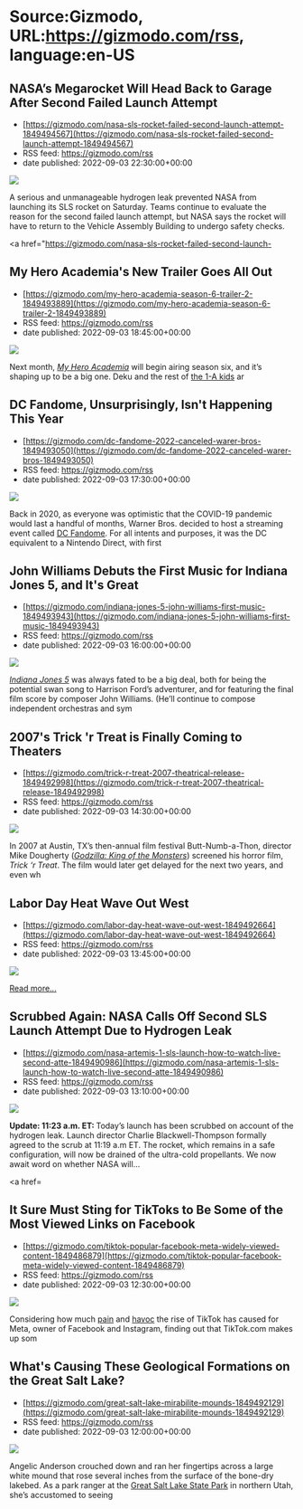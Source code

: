 # Source:Gizmodo, URL:https://gizmodo.com/rss, language:en-US

## NASA’s Megarocket Will Head Back to Garage After Second Failed Launch Attempt
 - [https://gizmodo.com/nasa-sls-rocket-failed-second-launch-attempt-1849494567](https://gizmodo.com/nasa-sls-rocket-failed-second-launch-attempt-1849494567)
 - RSS feed: https://gizmodo.com/rss
 - date published: 2022-09-03 22:30:00+00:00

<img src="https://i.kinja-img.com/gawker-media/image/upload/s--HBryDVb5--/c_fit,fl_progressive,q_80,w_636/20ceb1af239eb3bb269c1f334761af6c.jpg" /><p>A serious and unmanageable hydrogen leak prevented NASA from launching its SLS rocket on Saturday. Teams continue to evaluate the reason for the second failed launch attempt, but NASA says the rocket will have to return to the Vehicle Assembly Building to undergo safety checks.</p><p><a href="https://gizmodo.com/nasa-sls-rocket-failed-second-launch-

## My Hero Academia's New Trailer Goes All Out
 - [https://gizmodo.com/my-hero-academia-season-6-trailer-2-1849493889](https://gizmodo.com/my-hero-academia-season-6-trailer-2-1849493889)
 - RSS feed: https://gizmodo.com/rss
 - date published: 2022-09-03 18:45:00+00:00

<img src="https://i.kinja-img.com/gawker-media/image/upload/s--tt5cm2Mk--/c_fit,fl_progressive,q_80,w_636/10e1b6c2c0023dd56a5284470be57c70.jpg" /><p>Next month, <a href="https://gizmodo.com/my-hero-academia-season-6-trailer-shonen-jump-superhero-1849082450"><em>My Hero Academia</em></a><em> </em>will begin airing season six, and it’s shaping up to be a big one. Deku and the rest of <a href="https://gizmodo.com/heroes-rising-is-so-incredibly-bonkers-it-might-just-b-1841892479">the 1-A kids</a> ar

## DC Fandome, Unsurprisingly, Isn't Happening This Year
 - [https://gizmodo.com/dc-fandome-2022-canceled-warer-bros-1849493050](https://gizmodo.com/dc-fandome-2022-canceled-warer-bros-1849493050)
 - RSS feed: https://gizmodo.com/rss
 - date published: 2022-09-03 17:30:00+00:00

<img src="https://i.kinja-img.com/gawker-media/image/upload/s--oFQucpUv--/c_fit,fl_progressive,q_80,w_636/8d4ea3d37a46fc18dda65d0373a51d47.png" /><p>Back in 2020, as everyone was optimistic that the COVID-19 pandemic would last a handful of months, Warner Bros. decided to host a streaming event called <a href="https://gizmodo.com/warner-bros-is-doing-its-own-virtual-con-this-august-1844050890">DC Fandome</a>. For all intents and purposes, it was the DC equivalent to a Nintendo Direct, with first

## John Williams Debuts the First Music for Indiana Jones 5, and It's Great
 - [https://gizmodo.com/indiana-jones-5-john-williams-first-music-1849493943](https://gizmodo.com/indiana-jones-5-john-williams-first-music-1849493943)
 - RSS feed: https://gizmodo.com/rss
 - date published: 2022-09-03 16:00:00+00:00

<img src="https://i.kinja-img.com/gawker-media/image/upload/s--g4OJtzSA--/c_fit,fl_progressive,q_80,w_636/314702c8781e2ee8302570e0320e4a2a.jpg" /><p><a href="https://gizmodo.com/indiana-jones-5-reveal-first-look-lucasfilm-1848981739"><em>Indiana Jones 5</em></a><em> </em>was always fated to be a big deal, both for being the potential swan song to Harrison Ford’s adventurer, and for featuring the final film score by composer John Williams. (He’ll continue to compose independent orchestras and sym

## 2007's Trick 'r Treat is Finally Coming to Theaters
 - [https://gizmodo.com/trick-r-treat-2007-theatrical-release-1849492998](https://gizmodo.com/trick-r-treat-2007-theatrical-release-1849492998)
 - RSS feed: https://gizmodo.com/rss
 - date published: 2022-09-03 14:30:00+00:00

<img src="https://i.kinja-img.com/gawker-media/image/upload/s--iDg41GNW--/c_fit,fl_progressive,q_80,w_636/58d222456f7483ded826d76b0f745396.jpg" /><p>In 2007 at Austin, TX’s then-annual film festival Butt-Numb-a-Thon, director Mike Dougherty (<a href="https://gizmodo.com/godzilla-king-of-the-monsters-is-big-dumb-and-beauti-1835067173"><em>Godzilla: King of the Monsters</em></a>) screened his horror film, <em>Trick ‘r Treat</em>. The film would later get delayed for the next two years, and even wh

## Labor Day Heat Wave Out West
 - [https://gizmodo.com/labor-day-heat-wave-out-west-1849492664](https://gizmodo.com/labor-day-heat-wave-out-west-1849492664)
 - RSS feed: https://gizmodo.com/rss
 - date published: 2022-09-03 13:45:00+00:00

<img src="https://i.kinja-img.com/gawker-media/image/upload/s--3bAEp_8i--/c_fit,fl_progressive,q_80,w_636/1e9d56fc29a091a4fb7c89cd0d724946.jpg" /><p><a href="https://gizmodo.com/labor-day-heat-wave-out-west-1849492664">Read more...</a></p>

## Scrubbed Again: NASA Calls Off Second SLS Launch Attempt Due to Hydrogen Leak
 - [https://gizmodo.com/nasa-artemis-1-sls-launch-how-to-watch-live-second-atte-1849490986](https://gizmodo.com/nasa-artemis-1-sls-launch-how-to-watch-live-second-atte-1849490986)
 - RSS feed: https://gizmodo.com/rss
 - date published: 2022-09-03 13:10:00+00:00

<img src="https://i.kinja-img.com/gawker-media/image/upload/s--5l_3s4LC--/c_fit,fl_progressive,q_80,w_636/d90bae9e19665ada20b1bc56674eee14.jpg" /><p><strong>Update: 11:23 a.m. ET: </strong>Today’s launch has been scrubbed on account of the hydrogen leak. Launch director Charlie Blackwell-Thompson formally agreed to the scrub at 11:19 a.m ET. The rocket, which remains in a safe configuration, will now be drained of the ultra-cold propellants. We now await word on whether NASA will…</p><p><a href=

## It Sure Must Sting for TikToks to Be Some of the Most Viewed Links on Facebook
 - [https://gizmodo.com/tiktok-popular-facebook-meta-widely-viewed-content-1849486879](https://gizmodo.com/tiktok-popular-facebook-meta-widely-viewed-content-1849486879)
 - RSS feed: https://gizmodo.com/rss
 - date published: 2022-09-03 12:30:00+00:00

<img src="https://i.kinja-img.com/gawker-media/image/upload/s--Jcjrtcok--/c_fit,fl_progressive,q_80,w_636/6a74a0eb34b9fb8eb984d1c32be3089f.jpg" /><p>Considering how much <a href="https://gizmodo.com/kylie-jenner-instagram-kim-kardashian-reels-changes-ceo-1849331509">pain</a> and <a href="https://gizmodo.com/instagram-reels-stop-change-kylie-jenner-kim-kardashian-1849344803">havoc</a> the rise of TikTok has caused for Meta, owner of Facebook and Instagram, finding out that TikTok.com makes up som

## What's Causing These Geological Formations on the Great Salt Lake?
 - [https://gizmodo.com/great-salt-lake-mirabilite-mounds-1849492129](https://gizmodo.com/great-salt-lake-mirabilite-mounds-1849492129)
 - RSS feed: https://gizmodo.com/rss
 - date published: 2022-09-03 12:00:00+00:00

<img src="https://i.kinja-img.com/gawker-media/image/upload/s--9FROY2uH--/c_fit,fl_progressive,q_80,w_636/8a7e3ea0ee82278e4efa89b58058d58f.jpg" /><p>Angelic Anderson crouched down and ran her fingertips across a large white mound that rose several inches from the surface of the bone-dry lakebed. As a park ranger at the <a href="https://stateparks.utah.gov/parks/great-salt-lake/" rel="noopener noreferrer" target="_blank">Great Salt Lake State Park</a> in northern Utah, she’s accustomed to seeing 

